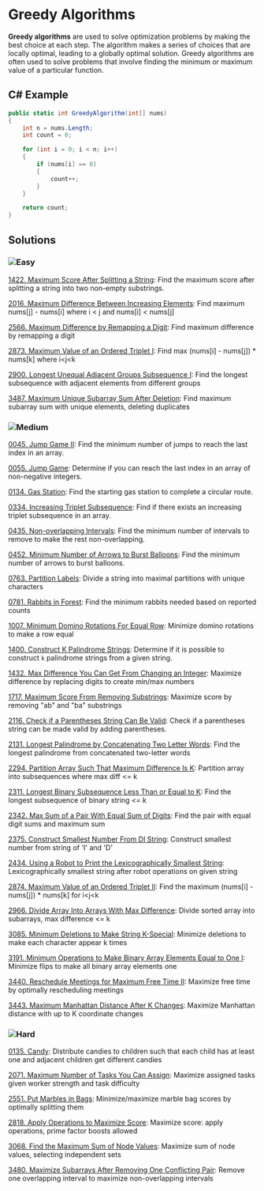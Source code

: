# Greedy Algorithms

**Greedy algorithms** are used to solve optimization problems by making the best choice at each step. The algorithm makes a series of choices that are locally optimal, leading to a globally optimal solution. Greedy algorithms are often used to solve problems that involve finding the minimum or maximum value of a particular function.

## C# Example

```csharp
public static int GreedyAlgorithm(int[] nums)
{
    int n = nums.Length;
    int count = 0;

    for (int i = 0; i < n; i++)
    {
        if (nums[i] == 0)
        {
            count++;
        }
    }

    return count;
}
```
## Solutions

### ![Easy](https://img.shields.io/badge/Easy-46c6c2)

[1422. Maximum Score After Splitting a String](https://github.com/vahtyah/LeetCodeSolutions/tree/main/Greedy/1422.%20Maximum%20Score%20After%20Splitting%20a%20String): Find the maximum score after splitting a string into two non-empty substrings.

[2016. Maximum Difference Between Increasing Elements](/Greedy%2F2016.%20Maximum%20Difference%20Between%20Increasing%20Elements): Find maximum nums[j] - nums[i] where i < j and nums[i] < nums[j]

[2566. Maximum Difference by Remapping a Digit](/Greedy%2F2566.%20Maximum%20Difference%20by%20Remapping%20a%20Digit): Find maximum difference by remapping a digit

[2873. Maximum Value of an Ordered Triplet I](/Greedy%2F2873.%20Maximum%20Value%20of%20an%20Ordered%20Triplet%20I): Find max (nums[i] - nums[j]) * nums[k] where i<j<k

[2900. Longest Unequal Adjacent Groups Subsequence I](/Greedy%2F2900.%20Longest%20Unequal%20Adjacent%20Groups%20Subsequence%20I): Find the longest subsequence with adjacent elements from different groups

[3487. Maximum Unique Subarray Sum After Deletion](/Greedy%2F3487.%20Maximum%20Unique%20Subarray%20Sum%20After%20Deletion): Find maximum subarray sum with unique elements, deleting duplicates

### ![Medium](https://img.shields.io/badge/Medium-fac31d)

[0045. Jump Game II](/Greedy%2F0045.%20Jump%20Game%20II): Find the minimum number of jumps to reach the last index in an array.

[0055. Jump Game](/Greedy%2F0055.%20Jump%20Game): Determine if you can reach the last index in an array of non-negative integers.

[0134. Gas Station](/Greedy%2F0134.%20Gas%20Station): Find the starting gas station to complete a circular route.

[0334. Increasing Triplet Subsequence](https://github.com/vahtyah/LeetCodeSolutions/tree/main/Greedy/334.%20Increasing%20Triplet%20Subsequence): Find if there exists an increasing triplet subsequence in an array.

[0435. Non-overlapping Intervals](https://github.com/vahtyah/LeetCodeSolutions/tree/main/Greedy/0435.%20Non-overlapping%20Intervals): Find the minimum number of intervals to remove to make the rest non-overlapping.

[0452. Minimum Number of Arrows to Burst Balloons](https://github.com/vahtyah/LeetCodeSolutions/tree/main/Greedy/0452.%20Minimum%20Number%20of%20Arrows%20to%20Burst%20Balloons): Find the minimum number of arrows to burst balloons.

[0763. Partition Labels](/Greedy%2F0763.%20Partition%20Labels): Divide a string into maximal partitions with unique characters

[0781. Rabbits in Forest](/Greedy%2F0781.%20Rabbits%20in%20Forest): Find the minimum rabbits needed based on reported counts

[1007. Minimum Domino Rotations For Equal Row](/Greedy%2F1007.%20Minimum%20Domino%20Rotations%20For%20Equal%20Row): Minimize domino rotations to make a row equal

[1400. Construct K Palindrome Strings](https://github.com/vahtyah/LeetCodeSolutions/tree/main/Greedy/1400.%20Construct%20K%20Palindrome%20Strings): Determine if it is possible to construct `k` palindrome strings from a given string.

[1432. Max Difference You Can Get From Changing an Integer](/Greedy%2F1432.%20Max%20Difference%20You%20Can%20Get%20From%20Changing%20an%20Integer): Maximize difference by replacing digits to create min/max numbers

[1717. Maximum Score From Removing Substrings](/Greedy%2F1717.%20Maximum%20Score%20From%20Removing%20Substrings): Maximize score by removing "ab" and "ba" substrings

[2116. Check if a Parentheses String Can Be Valid](https://github.com/vahtyah/LeetCodeSolutions/tree/main/Greedy/2116.%20Check%20if%20a%20Parentheses%20String%20Can%20Be%20Valid): Check if a parentheses string can be made valid by adding parentheses.

[2131. Longest Palindrome by Concatenating Two Letter Words](/Greedy%2F2131.%20Longest%20Palindrome%20by%20Concatenating%20Two%20Letter%20Words): Find the longest palindrome from concatenated two-letter words

[2294. Partition Array Such That Maximum Difference Is K](/Greedy%2F2294.%20Partition%20Array%20Such%20That%20Maximum%20Difference%20Is%20K): Partition array into subsequences where max diff <= k

[2311. Longest Binary Subsequence Less Than or Equal to K](/Greedy%2F2311.%20Longest%20Binary%20Subsequence%20Less%20Than%20or%20Equal%20to%20K): Find the longest subsequence of binary string <= k

[2342. Max Sum of a Pair With Equal Sum of Digits](/Greedy%2F2342.%20Max%20Sum%20of%20a%20Pair%20With%20Equal%20Sum%20of%20Digits): Find the pair with equal digit sums and maximum sum

[2375. Construct Smallest Number From DI String](/Greedy%2F2375.%20Construct%20Smallest%20Number%20From%20DI%20String): Construct smallest number from string of 'I' and 'D'

[2434. Using a Robot to Print the Lexicographically Smallest String](/Greedy%2F2434.%20Using%20a%20Robot%20to%20Print%20the%20Lexicographically%20Smallest%20String): Lexicographically smallest string after robot operations on given string

[2874. Maximum Value of an Ordered Triplet II](/Greedy%2F2874.%20Maximum%20Value%20of%20an%20Ordered%20Triplet%20II): Find the maximum (nums[i] - nums[j]) * nums[k] for i<j<k

[2966. Divide Array Into Arrays With Max Difference](/Greedy%2F2966.%20Divide%20Array%20Into%20Arrays%20With%20Max%20Difference): Divide sorted array into subarrays, max difference <= k

[3085. Minimum Deletions to Make String K-Special](/Greedy%2F3085.%20Minimum%20Deletions%20to%20Make%20String%20K-Special): Minimize deletions to make each character appear k times

[3191. Minimum Operations to Make Binary Array Elements Equal to One I](/Greedy%2F3191.%20Minimum%20Operations%20to%20Make%20Binary%20Array%20Elements%20Equal%20to%20One%20I): Minimize flips to make all binary array elements one

[3440. Reschedule Meetings for Maximum Free Time II](/Greedy%2F3440.%20Reschedule%20Meetings%20for%20Maximum%20Free%20Time%20II): Maximize free time by optimally rescheduling meetings

[3443. Maximum Manhattan Distance After K Changes](/Greedy%2F3443.%20Maximum%20Manhattan%20Distance%20After%20K%20Changes): Maximize Manhattan distance with up to K coordinate changes

### ![Hard](https://img.shields.io/badge/Hard-f8615c)

[0135. Candy](/Greedy%2F0135.%20Candy): Distribute candies to children such that each child has at least one and adjacent children get different candies

[2071. Maximum Number of Tasks You Can Assign](/Greedy%2F2071.%20Maximum%20Number%20of%20Tasks%20You%20Can%20Assign): Maximize assigned tasks given worker strength and task difficulty

[2551. Put Marbles in Bags](/Greedy%2F2551.%20Put%20Marbles%20in%20Bags): Minimize/maximize marble bag scores by optimally splitting them

[2818. Apply Operations to Maximize Score](/Greedy%2F2818.%20Apply%20Operations%20to%20Maximize%20Score): Maximize score: apply operations, prime factor boosts allowed

[3068. Find the Maximum Sum of Node Values](/Greedy%2F3068.%20Find%20the%20Maximum%20Sum%20of%20Node%20Values): Maximize sum of node values, selecting independent sets

[3480. Maximize Subarrays After Removing One Conflicting Pair](/Greedy%2F3480.%20Maximize%20Subarrays%20After%20Removing%20One%20Conflicting%20Pair): Remove one overlapping interval to maximize non-overlapping intervals
